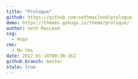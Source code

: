 ```yaml
---
title: "Prologue"
github: https://github.com/sethmacleod/prologue
demo: https://themes.gohugo.io/theme/prologue/
author: Seth MacLeod
ssg:
  - Hugo
cms:
  - No Cms
date: 2017-01-18T00:38:16Z
github_branch: master
stale: true
---
```


